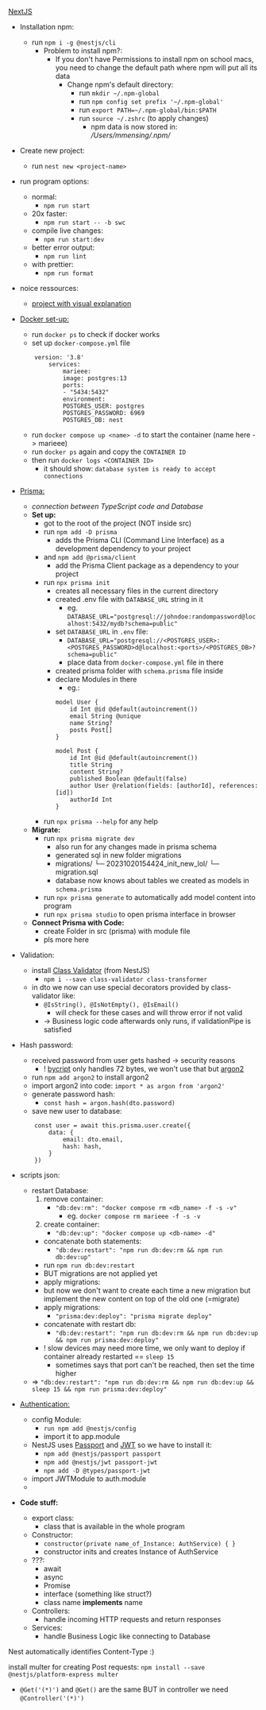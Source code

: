 

[NextJS](https://docs.nestjs.com/first-steps)

- Installation npm:
	- run ```npm i -g @nestjs/cli```
		- Problem to install npm?:
			- If you don't have Permissions to install npm on school macs, you need to change the default path where npm will put all its data
				- Change npm's default directory:
					- run ```mkdir ~/.npm-global```
					- run ```npm config set prefix '~/.npm-global'```
					- run ```export PATH=~/.npm-global/bin:$PATH```
					- run  ```source ~/.zshrc``` (to apply changes)
						- npm data is now stored in:   */Users/mmensing/.npm/*
- Create new project:
	- run ```nest new <project-name>```
- run program options:
	- normal:
		- ```npm run start```
	- 20x faster:
		- ```npm run start -- -b swc```
	- compile live changes:
		- ```npm run start:dev```
	- better error output:
		- ```npm run lint```
	- with prettier:
		- ```npm run format```

- noice ressources:
	- [project with visual explanation](https://git.42l.fr/frdescam/transcendence)

- [Docker set-up:](https://docs.docker.com/compose/gettingstarted/)
	- run ```docker ps``` to check if docker works
	- set up ```docker-compose.yml```  file
	``` 
		version: '3.8'  
			services:  
				marieee:  
				image: postgres:13  
				ports:  
				- "5434:5432"  
				environment:  
				POSTGRES_USER: postgres  
				POSTGRES_PASSWORD: 6969  
				POSTGRES_DB: nest
	```
	- run ```docker compose up <name> -d``` to start the container (name here -> marieee)
	 - run ```docker ps``` again and copy the ```CONTAINER ID```
	- then run ```docker logs <CONTAINER ID>```
		- it should show: ```database system is ready to accept connections```
- [Prisma:](https://www.prisma.io/)
	- *connection between TypeScript code and Database*
	- **Set up:**
		- got to the root of the project (NOT inside src)
		- run ```npm add -D prisma```
			- adds the Prisma CLI (Command Line Interface) as a development dependency to your project
		- and ```npm add @prisma/client```
			- add the Prisma Client package as a dependency to your project
		- run ```npx prisma init```
			- creates all necessary files in the current directory
			- created .env file with ```DATABASE_URL``` string in it
				- eg. ```DATABASE_URL="postgresql://johndoe:randompassword@localhost:5432/mydb?schema=public"```
			- set ```DATABASE_URL``` in ```.env``` file:
				- ```DATABASE_URL="postgresql://<POSTGRES_USER>:<POSTGRES_PASSWORD>d@localhost:<ports>/<POSTGRES_DB>?schema=public"```
				- place data from ```docker-compose.yml``` file in there
			- created prisma folder with ```schema.prisma``` file inside
			-  declare Modules in there
				- eg.: 
				```
				model User {
					id Int @id @default(autoincrement())
					email String @unique
					name String?
					posts Post[]
				}
				
				model Post {
					id Int @id @default(autoincrement())
					title String
					content String?
					published Boolean @default(false)
					author User @relation(fields: [authorId], references: [id])
					authorId Int
				}
				```
		- run ```npx prisma --help``` for any help
	- **Migrate:**
		- run ```npx prisma migrate dev```
			- also run for any changes made in prisma schema
			- generated sql in new folder migrations
			- migrations/
			  └─ 20231020154424_init_new_lol/
					└─ migration.sql
			- database now knows about tables we created as models in ```schema.prisma```
		- run ```npx prisma generate``` to automatically add model content into program
		- run ```npx prisma studio``` to open prisma interface in browser
	- **Connect Prisma with Code:**
		- create Folder in src (prisma) with module file
		- pls more here





- Validation:
	- install [Class Validator](https://docs.nestjs.com/techniques/validation) (from NestJS)
		- ```npm i --save class-validator class-transformer```
	- in dto we now can use special decorators provided by class-validator like:
		- ```@IsString(), @IsNotEmpty(), @IsEmail()```
			- will check for these cases and will throw error if not valid
		- -> Business logic code afterwards only runs, if validationPipe is satisfied
- Hash password:
	- received password from user gets hashed -> security reasons
		- ! [bycript](https://www.npmjs.com/package/bcrypt) only handles 72 bytes, we won't use that but [argon2](https://argon2.online/)
	- run ```npm add argon2``` to install argon2
	- import argon2 into code:  ```import * as argon from 'argon2'```
	- generate password hash:
		- ```const hash = argon.hash(dto.password)```
	- save new user to database:
	```
		const user = await this.prisma.user.create({  
			data: {  
				email: dto.email,  
				hash: hash,  
			}  
		})
	```
- scripts json:
	- restart Database:
		1. remove container:
			- ```"db:dev:rm": "docker compose rm <db_name> -f -s -v"```
				- eg. ```docker compose rm marieee -f -s -v```
		2. create container:
			- ```"db:dev:up": "docker compose up <db-name> -d"```
		- concatenate both statements:
			- ```"db:dev:restart": "npm run db:dev:rm && npm run db:dev:up"```
		- run ```npm run db:dev:restart```
		- BUT migrations are not applied yet
		- apply migrations:
		- but now we don't want to create each time a new migration but implement the new content on top of the old one (=migrate)
		- apply migrations:
			- ```"prisma:dev:deploy": "prisma migrate deploy"```
		- concatenate with restart db:
			- ```"db:dev:restart": "npm run db:dev:rm && npm run db:dev:up && npm run prisma:dev:deploy"```
		- ! slow devices may need more time, we only want to deploy if container already restarted == ```sleep 15```
			- sometimes says that port can't be reached, then set the time higher
	- => ```"db:dev:restart": "npm run db:dev:rm && npm run db:dev:up && sleep 15 && npm run prisma:dev:deploy"```
- [Authentication:](https://docs.nestjs.com/security/authentication)
	-  config Module:
		- ```run npm add @nestjs/config```
		-  import it to app.module
	- NestJS uses [Passport](https://www.passportjs.org/)  and [JWT](https://jwt.io/) so we have to install it:
		- ```npm add @nestjs/passport passport```
		- ```npm add @nestjs/jwt passport-jwt```
		- ```npm add -D @types/passport-jwt```
	- import JWTModule to auth.module
	- 




- **Code stuff:**
	- export class:
		-  class that is available in the whole program
	- Constructor:
		- ```constructor(private name_of_Instance: AuthService) { }```
		- constructor inits and creates Instance of AuthService
	- ???:
		- await
		- async
		- Promise
		- interface (something like struct?)
		- class name **implements** name
	-  Controllers:
		- handle incoming HTTP requests and return responses
	-  Services:
		- handle Business Logic like connecting to Database

Nest automatically identifies Content-Type :)

install multer for creating Post requests: ```npm install --save @nestjs/platform-express multer```


- ```@Get('(*)')``` and ```@Get()``` are the same BUT in controller we need ```@Controller('(*)')```





